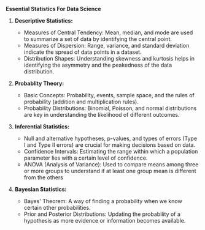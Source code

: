 **Essential Statistics For Data Science**
1. **Descriptive Statistics:**
   - Measures of Central Tendency: Mean, median, and mode are used to summarize a set of data by identifying the central point.
   - Measures of Dispersion: Range, variance, and standard deviation indicate the spread of data points in a dataset.
   - Distribution Shapes: Understanding skewness and kurtosis helps in identifying the asymmetry and the peakedness of the data distribution.
2. **Probablity Theory:**
   - Basic Concepts: Probability, events, sample space, and the rules of probability (addition and multiplication rules).
   - Probability Distributions: Binomial, Poisson, and normal distributions are key in understanding the likelihood of different outcomes.
   
3. **Inferential Statistics:**
   - Null and alternative hypotheses, p-values, and types of errors (Type I and Type II errors) are crucial for making decisions based on data.
   - Confidence Intervals: Estimating the range within which a population parameter lies with a certain level of confidence.
   - ANOVA (Analysis of Variance): Used to compare means among three or more groups to understand if at least one group mean is different from the others
4. **Bayesian Statistics:**
   - Bayes' Theorem: A way of finding a probability when we know certain other probabilities.
   - Prior and Posterior Distributions: Updating the probability of a hypothesis as more evidence or information becomes available.
